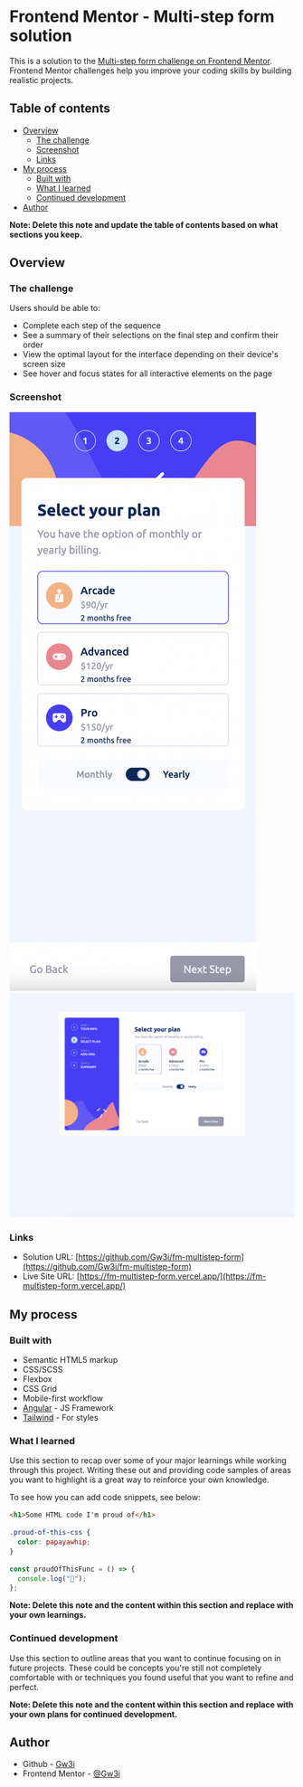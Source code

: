 # Frontend Mentor - Multi-step form solution

This is a solution to the [Multi-step form challenge on Frontend Mentor](https://www.frontendmentor.io/challenges/multistep-form-YVAnSdqQBJ). Frontend Mentor challenges help you improve your coding skills by building realistic projects.

## Table of contents

- [Overview](#overview)
  - [The challenge](#the-challenge)
  - [Screenshot](#screenshot)
  - [Links](#links)
- [My process](#my-process)
  - [Built with](#built-with)
  - [What I learned](#what-i-learned)
  - [Continued development](#continued-development)
- [Author](#author)

**Note: Delete this note and update the table of contents based on what sections you keep.**

## Overview

### The challenge

Users should be able to:

- Complete each step of the sequence
- See a summary of their selections on the final step and confirm their order
- View the optimal layout for the interface depending on their device's screen size
- See hover and focus states for all interactive elements on the page

### Screenshot

![Mobile View (375px)](./fm-screenshots/mobile-view.png)
![Desktop View (1440px)](./fm-screenshots/desktop-view.png)

### Links

- Solution URL: [https://github.com/Gw3i/fm-multistep-form](https://github.com/Gw3i/fm-multistep-form)
- Live Site URL: [https://fm-multistep-form.vercel.app/](https://fm-multistep-form.vercel.app/)

## My process

### Built with

- Semantic HTML5 markup
- CSS/SCSS
- Flexbox
- CSS Grid
- Mobile-first workflow
- [Angular](https://angular.io/) - JS Framework
- [Tailwind](https://tailwindcss.com/) - For styles

### What I learned

Use this section to recap over some of your major learnings while working through this project. Writing these out and providing code samples of areas you want to highlight is a great way to reinforce your own knowledge.

To see how you can add code snippets, see below:

```html
<h1>Some HTML code I'm proud of</h1>
```

```css
.proud-of-this-css {
  color: papayawhip;
}
```

```js
const proudOfThisFunc = () => {
  console.log("🎉");
};
```

**Note: Delete this note and the content within this section and replace with your own learnings.**

### Continued development

Use this section to outline areas that you want to continue focusing on in future projects. These could be concepts you're still not completely comfortable with or techniques you found useful that you want to refine and perfect.

**Note: Delete this note and the content within this section and replace with your own plans for continued development.**

## Author

- Github - [Gw3i](https://github.com/Gw3i)
- Frontend Mentor - [@Gw3i](https://www.frontendmentor.io/profile/Gw3i)
